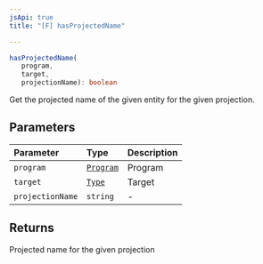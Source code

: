 ```yaml
---
jsApi: true
title: "[F] hasProjectedName"

---
```

```ts
hasProjectedName(
   program, 
   target, 
   projectionName): boolean
```

Get the projected name of the given entity for the given projection.

## Parameters

| Parameter | Type | Description |
| :------ | :------ | :------ |
| `program` | [`Program`](../interfaces/Program.md) | Program |
| `target` | [`Type`](../type-aliases/Type.md) | Target |
| `projectionName` | `string` | - |

## Returns

Projected name for the given projection
